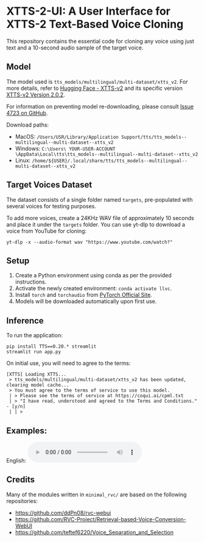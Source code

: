 # XTTS-2-UI: A User Interface for XTTS-2 Text-Based Voice Cloning

This repository contains the essential code for cloning any voice using just text and a 10-second audio sample of the target voice.

## Model 
The model used is `tts_models/multilingual/multi-dataset/xtts_v2`. For more details, refer to [Hugging Face - XTTS-v2](https://huggingface.co/coqui/XTTS-v2) and its specific version [XTTS-v2 Version 2.0.2](https://huggingface.co/coqui/XTTS-v2/tree/v2.0.2).

For information on preventing model re-downloading, please consult [Issue 4723 on GitHub](https://github.com/oobabooga/text-generation-webui/issues/4723#issuecomment-1826120220).

Download paths:
- MacOS: `/Users/USR/Library/Application Support/tts/tts_models--multilingual--multi-dataset--xtts_v2`
- Windows: `C:\Users\ YOUR-USER-ACCOUNT \AppData\Local\tts\tts_models--multilingual--multi-dataset--xtts_v2`
- Linux: `/home/${USER}/.local/share/tts/tts_models--multilingual--multi-dataset--xtts_v2`

## Target Voices Dataset
The dataset consists of a single folder named `targets`, pre-populated with several voices for testing purposes.

To add more voices, create a 24KHz WAV file of approximately 10 seconds and place it under the `targets` folder. 
You can use yt-dlp to download a voice from YouTube for cloning:
```
yt-dlp -x --audio-format wav "https://www.youtube.com/watch?"
```


## Setup

1. Create a Python environment using conda as per the provided instructions.
2. Activate the newly created environment: `conda activate llvc`.
3. Install `torch` and `torchaudio` from [PyTorch Official Site](https://pytorch.org/get-started/locally/).
4. Models will be downloaded automatically upon first use.

## Inference

To run the application:

```
pip install TTS==0.20.* streamlit
streamlit run app.py
```
On initial use, you will need to agree to the terms:

```
[XTTS] Loading XTTS...
 > tts_models/multilingual/multi-dataset/xtts_v2 has been updated, clearing model cache...
 > You must agree to the terms of service to use this model.
 | > Please see the terms of service at https://coqui.ai/cpml.txt
 | > "I have read, understood and agreed to the Terms and Conditions." - [y/n]
 | | >
 ```

## Examples:

English:
<audio controls>
  <source src="<audio controls>
  <source src="./outputs/Rogger-12bb0bce.wav" type="audio/wav">
  Your browser does not support the audio element.
</audio>


## Credits
Many of the modules written in `minimal_rvc/` are based on the following repositories:
- https://github.com/ddPn08/rvc-webui
- https://github.com/RVC-Project/Retrieval-based-Voice-Conversion-WebUI
- https://github.com/teftef6220/Voice_Separation_and_Selection
